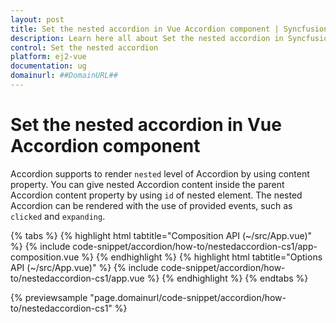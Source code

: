 ```yaml
---
layout: post
title: Set the nested accordion in Vue Accordion component | Syncfusion
description: Learn here all about Set the nested accordion in Syncfusion Vue Accordion component of Syncfusion Essential JS 2 and more.
control: Set the nested accordion 
platform: ej2-vue
documentation: ug
domainurl: ##DomainURL##
---
```


# Set the nested accordion in Vue Accordion component

Accordion supports to render `nested` level of Accordion by using content property. You can give nested Accordion content inside the parent Accordion content property by using `id` of nested element. The nested Accordion can be rendered with the use of provided events, such as `clicked` and `expanding`.

{% tabs %}
{% highlight html tabtitle="Composition API (~/src/App.vue)" %}
{% include code-snippet/accordion/how-to/nestedaccordion-cs1/app-composition.vue %}
{% endhighlight %}
{% highlight html tabtitle="Options API (~/src/App.vue)" %}
{% include code-snippet/accordion/how-to/nestedaccordion-cs1/app.vue %}
{% endhighlight %}
{% endtabs %}
        
{% previewsample "page.domainurl/code-snippet/accordion/how-to/nestedaccordion-cs1" %}